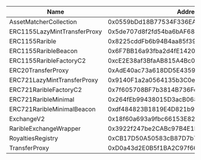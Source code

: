  Name | Address | Url 
 --- | --- | ---
 AssetMatcherCollection | 0x0559bDd18B77534F336EAeF6629CcA4f330a3d46 | https://sepolia.explorer.zkcandy.ioaddress/0x0559bDd18B77534F336EAeF6629CcA4f330a3d46 
 ERC1155LazyMintTransferProxy | 0x5de707d8f2fd54ba6bAF6801D416887A52B5A027 | https://sepolia.explorer.zkcandy.ioaddress/0x5de707d8f2fd54ba6bAF6801D416887A52B5A027 
 ERC1155Rarible | 0x8225cddFb6b94B4aa85f398009782E22aA97F442 | https://sepolia.explorer.zkcandy.ioaddress/0x8225cddFb6b94B4aa85f398009782E22aA97F442 
 ERC1155RaribleBeacon | 0x6F7BB16a93fba2d4fE1420c700707da6a24d7587 | https://sepolia.explorer.zkcandy.ioaddress/0x6F7BB16a93fba2d4fE1420c700707da6a24d7587 
 ERC1155RaribleFactoryC2 | 0xcE2E38af3BfaAB815A4Bc069003d5E16B39380c4 | https://sepolia.explorer.zkcandy.ioaddress/0xcE2E38af3BfaAB815A4Bc069003d5E16B39380c4 
 ERC20TransferProxy | 0xAdE40ac73a618DD5E4359064e8c72cc126f1BA2E | https://sepolia.explorer.zkcandy.ioaddress/0xAdE40ac73a618DD5E4359064e8c72cc126f1BA2E 
 ERC721LazyMintTransferProxy | 0x9140F1a2a0564135b3C0e8aaC6E007A7e0C9eB55 | https://sepolia.explorer.zkcandy.ioaddress/0x9140F1a2a0564135b3C0e8aaC6E007A7e0C9eB55 
 ERC721RaribleFactoryC2 | 0x7f605708BF7b3814B736Fd75D073bbb1e9DC7d83 | https://sepolia.explorer.zkcandy.ioaddress/0x7f605708BF7b3814B736Fd75D073bbb1e9DC7d83 
 ERC721RaribleMinimal | 0x264fEb99438015D3acB0686895722F4E8050632e | https://sepolia.explorer.zkcandy.ioaddress/0x264fEb99438015D3acB0686895722F4E8050632e 
 ERC721RaribleMinimalBeacon | 0xdf484823B1819E4D821b970E6f7BbFeF3763a4d1 | https://sepolia.explorer.zkcandy.ioaddress/0xdf484823B1819E4D821b970E6f7BbFeF3763a4d1 
 ExchangeV2 | 0x18f60a693a9fbc66153E828e968dF0ED3F32c0aF | https://sepolia.explorer.zkcandy.ioaddress/0x18f60a693a9fbc66153E828e968dF0ED3F32c0aF 
 RaribleExchangeWrapper | 0x3922f247be2CABc97B4E1bAb68dA58A262296bf1 | https://sepolia.explorer.zkcandy.ioaddress/0x3922f247be2CABc97B4E1bAb68dA58A262296bf1 
 RoyaltiesRegistry | 0xCB17D50A50583cB87D7b7Cbc32809319FD131F6c | https://sepolia.explorer.zkcandy.ioaddress/0xCB17D50A50583cB87D7b7Cbc32809319FD131F6c 
 TransferProxy | 0xD0a43d2E0B5f1BA2C97f66F532E4218051316857 | https://sepolia.explorer.zkcandy.ioaddress/0xD0a43d2E0B5f1BA2C97f66F532E4218051316857 
